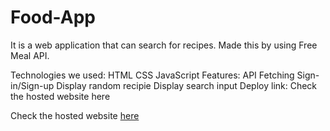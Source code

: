 # Food-App

It is a web application that can search for recipes. Made this by using Free Meal API.

Technologies we used:
  HTML
  CSS
  JavaScript
Features:
  API Fetching
  Sign-in/Sign-up
  Display random recipie
  Display search input
  Deploy link:
  Check the hosted website here
  
Check the hosted website [here](https://food-app-umber.vercel.app/index.html)
